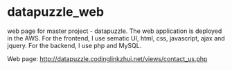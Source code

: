 # datapuzzle_web
web page for master project - datapuzzle. The web application is deployed in the AWS. 
For the frontend, I use sematic UI, html, css, javascript, ajax and jquery.
For the backend, I use php and MySQL.


Web page: http://datapuzzle.codinglinkzhui.net/views/contact_us.php

